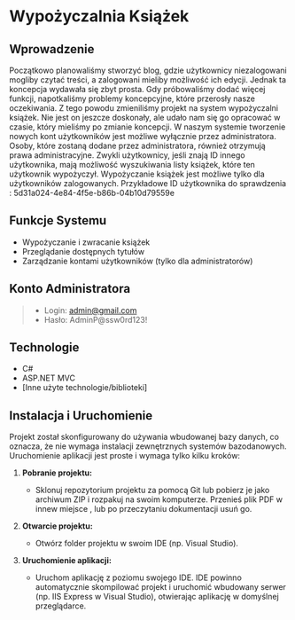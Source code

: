 # Wypożyczalnia Książek

## Wprowadzenie
Początkowo planowaliśmy stworzyć blog, gdzie użytkownicy niezalogowani mogliby czytać treści, a zalogowani mieliby możliwość ich edycji. Jednak ta koncepcja wydawała się zbyt prosta. Gdy próbowaliśmy dodać więcej funkcji, napotkaliśmy problemy koncepcyjne, które przerosły nasze oczekiwania. Z tego powodu zmieniliśmy projekt na system wypożyczalni książek. Nie jest on jeszcze doskonały, ale udało nam się go opracować w czasie, który mieliśmy po zmianie koncepcji.
W naszym systemie tworzenie nowych kont użytkowników jest możliwe wyłącznie przez administratora. Osoby, które zostaną dodane przez administratora, również otrzymują prawa administracyjne. 
Zwykli użytkownicy, jeśli znają ID innego użytkownika, mają możliwość wyszukiwania listy książek, które ten użytkownik wypożyczył. Wypożyczanie książek jest możliwe tylko dla użytkowników zalogowanych. 
Przykładowe ID użytkownika do sprawdzenia : 5d31a024-4e84-4f5e-b86b-04b10d79559e



## Funkcje Systemu
- Wypożyczanie i zwracanie książek
- Przeglądanie dostępnych tytułów
- Zarządzanie kontami użytkowników (tylko dla administratorów)

## Konto Administratora
> - Login: admin@gmail.com
> - Hasło: AdminP@ssw0rd123!

## Technologie
- C#
- ASP.NET MVC
- [Inne użyte technologie/biblioteki]

## Instalacja i Uruchomienie
Projekt został skonfigurowany do używania wbudowanej bazy danych, co oznacza, że nie wymaga instalacji zewnętrznych systemów bazodanowych. Uruchomienie aplikacji jest proste i wymaga tylko kilku kroków:

1. **Pobranie projektu:**
   - Sklonuj repozytorium projektu za pomocą Git lub pobierz je jako archiwum ZIP i rozpakuj na swoim komputerze. Przenieś plik PDF w innew miejsce , lub po przeczytaniu dokumentacji usuń go.

2. **Otwarcie projektu:**
   - Otwórz folder projektu w swoim IDE (np. Visual Studio).

3. **Uruchomienie aplikacji:**
   - Uruchom aplikację z poziomu swojego IDE. IDE powinno automatycznie skompilować projekt i uruchomić wbudowany serwer (np. IIS Express w Visual Studio), otwierając aplikację w domyślnej przeglądarce.

